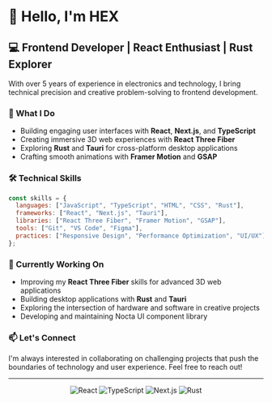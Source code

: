 # 👋 Hello, I'm HEX

## 💻 Frontend Developer | React Enthusiast | Rust Explorer

With over 5 years of experience in electronics and technology, I bring technical precision and creative problem-solving to frontend development.

### 🚀 What I Do

- Building engaging user interfaces with **React**, **Next.js**, and **TypeScript**
- Creating immersive 3D web experiences with **React Three Fiber**
- Exploring **Rust** and **Tauri** for cross-platform desktop applications
- Crafting smooth animations with **Framer Motion** and **GSAP**

### 🛠️ Technical Skills

```javascript
const skills = {
  languages: ["JavaScript", "TypeScript", "HTML", "CSS", "Rust"],
  frameworks: ["React", "Next.js", "Tauri"],
  libraries: ["React Three Fiber", "Framer Motion", "GSAP"],
  tools: ["Git", "VS Code", "Figma"],
  practices: ["Responsive Design", "Performance Optimization", "UI/UX"]
};
```

### 🔭 Currently Working On

- Improving my **React Three Fiber** skills for advanced 3D web applications
- Building desktop applications with **Rust** and **Tauri**
- Exploring the intersection of hardware and software in creative projects
- Developing and maintaining Nocta UI component library

### 📫 Let's Connect

I'm always interested in collaborating on challenging projects that push the boundaries of technology and user experience. Feel free to reach out!

---

<p align="center">
  <img src="https://img.shields.io/badge/React-20232A?style=for-the-badge&logo=react&logoColor=61DAFB" alt="React"/>
  <img src="https://img.shields.io/badge/TypeScript-007ACC?style=for-the-badge&logo=typescript&logoColor=white" alt="TypeScript"/>
  <img src="https://img.shields.io/badge/next.js-000000?style=for-the-badge&logo=nextdotjs&logoColor=white" alt="Next.js"/>
  <img src="https://img.shields.io/badge/Rust-000000?style=for-the-badge&logo=rust&logoColor=white" alt="Rust"/>
</p>
